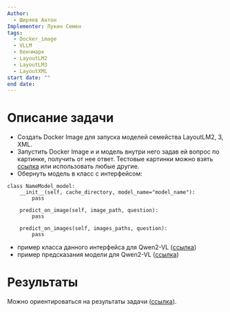 ```yaml
---
Author:
  - Ширяев Антон
Implementer: Лукин Семен
tags:
  - Docker_image
  - VLLM
  - бенчмарк
  - LayoutLM2
  - LayoutLM3
  - LayoutXML
start date: ""
end date:
---
```

# Описание задачи

* Создать Docker Image для запуска моделей семейства LayoutLM2, 3, XML.
* Запустить Docker Image и и модель внутри него задав ей вопрос по картинке, получить от нее ответ.
Тестовые картинки можно взять [ссылка](https://github.com/VLLM-VQA-benchmark-pipelines/model_qwen2-vl/tree/main/src/example_docs) или использовать любые другие.
* Обернуть модель в класс с интерфейсом:

```
class NameModel_model:
	__init__(self, cache_directory, model_name="model_name"):
		pass

	predict_on_image(self, image_path, question):
		pass

	predict_on_images(self, images_paths, question):
		pass
```

* пример класса данного интерфейса для Qwen2-VL ([ссылка](https://github.com/VLLM-VQA-benchmark-pipelines/model_qwen2-vl/blob/main/src/model_utils.py))
* пример предсказания модели для  Qwen2-VL ([ссылка](https://github.com/VLLM-VQA-benchmark-pipelines/model_qwen2-vl/blob/main/src/run_predict.py))
# Результаты

Можно ориентироваться на результаты задачи ([ссылка](../3.%20В%20работе/Docker%20Image%20для%20моделей%20Qwen2-VL.md)).

